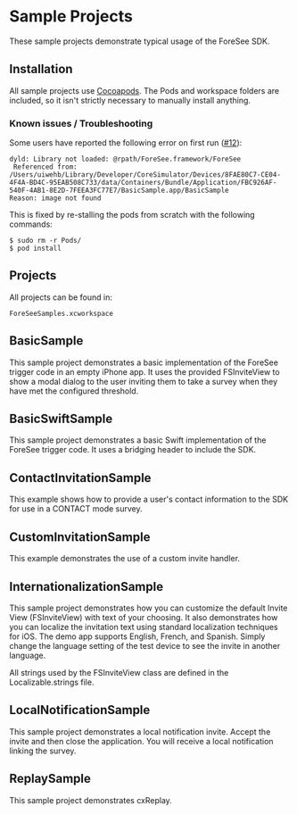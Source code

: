 # Sample Projects

These sample projects demonstrate typical usage of the ForeSee SDK.

## Installation

All sample projects use [Cocoapods](http://cocoapods.org/). The Pods and workspace folders are
included, so it isn't strictly necessary to manually install anything. 

### Known issues / Troubleshooting

Some users have reported the following error on first run ([#12](https://github.com/foreseecode/foresee-sdk-ios-samples/issues/12)):

    dyld: Library not loaded: @rpath/ForeSee.framework/ForeSee
     Referenced from: /Users/uiwehb/Library/Developer/CoreSimulator/Devices/8FAE80C7-CE04-4F4A-BD4C-95EAB508C733/data/Containers/Bundle/Application/FBC926AF-540F-4AB1-8E2D-7FEEA3FC77E7/BasicSample.app/BasicSample
    Reason: image not found

This is fixed by re-stalling the pods from scratch with the following commands:

    $ sudo rm -r Pods/
    $ pod install

## Projects

All projects can be found in:

`ForeSeeSamples.xcworkspace`

## BasicSample
This sample project demonstrates a basic implementation of the ForeSee trigger code in an empty iPhone app.
It uses the provided FSInviteView to show a modal dialog to the user inviting them to take a survey when
they have met the configured threshold.

## BasicSwiftSample
This sample project demonstrates a basic Swift implementation of the ForeSee trigger code. It uses a bridging header to include the SDK.

## ContactInvitationSample
This example shows how to provide a user's contact information to the SDK for use in a CONTACT mode survey.

## CustomInvitationSample
This example demonstrates the use of a custom invite handler.

## InternationalizationSample
This sample project demonstrates how you can customize the default Invite View (FSInviteView) with text of your
choosing.  It also demonstrates how you can localize the invitation text using standard localization techniques
for iOS.  The demo app supports English, French, and Spanish.  Simply change the language setting of the test device
to see the invite in another language.

All strings used by the FSInviteView class are defined in the Localizable.strings file.

## LocalNotificationSample
This sample project demonstrates a local notification invite. Accept the invite and then close the application. 
You will receive a local notification linking the survey.

## ReplaySample
This sample project demonstrates cxReplay.

